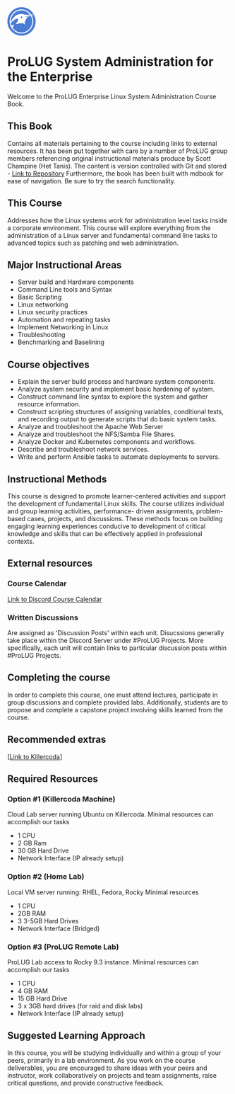 <div class="flex-container">
        <img src="https://github.com/ProfessionalLinuxUsersGroup/img/blob/main/Assets/Logos/ProLUG_Round_Transparent_LOGO.png?raw=true" width="64" height="64"></img>
    <p>
        <h1>ProLUG System Administration for the Enterprise</h1>
    </p>
</div>

Welcome to the ProLUG Enterprise Linux System Administration Course Book.

## This Book

Contains all materials pertaining to the course including links to external resources. It has been put together with care by a number of ProLUG group members referencing original instructional materials produce by Scott Champine (Het Tanis). The content is version controlled with Git and stored - [Link to Repository](https://github.com/ProfessionalLinuxUsersGroup/lac/)
Furthermore, the book has been built with mdbook for ease of navigation. Be sure to try the search functionality.

## This Course

Addresses how the Linux systems work for administration level tasks inside a corporate environment. This course will explore everything from the administration of a Linux server and fundamental command line tasks to advanced topics such as patching and web administration.

## Major Instructional Areas

- Server build and Hardware components
- Command Line tools and Syntax
- Basic Scripting
- Linux networking
- Linux security practices
- Automation and repeating tasks
- Implement Networking in Linux
- Troubleshooting
- Benchmarking and Baselining

## Course objectives

- Explain the server build process and hardware system components.
- Analyze system security and implement basic hardening of system.
- Construct command line syntax to explore the system and gather resource information.
- Construct scripting structures of assigning variables, conditional tests, and recording output to
  generate scripts that do basic system tasks.
- Analyze and troubleshoot the Apache Web Server
- Analyze and troubleshoot the NFS/Samba File Shares.
- Analyze Docker and Kubernetes components and workflows.
- Describe and troubleshoot network services.
- Write and perform Ansible tasks to automate deployments to servers.

## Instructional Methods

This course is designed to promote learner-centered activities and support the development of
fundamental Linux skills. The course utilizes individual and group learning activities, performance-
driven assignments, problem-based cases, projects, and discussions. These methods focus on building
engaging learning experiences conducive to development of critical knowledge and skills that can be
effectively applied in professional contexts.

## External resources

### Course Calendar

[Link to Discord Course Calendar](https://discord.gg/brkZ5tQ8?event=1334344976527790101)

### Written Discussions

Are assigned as 'Discussion Posts' within each unit. Disucssions generally take place within the Discord Server under #ProLUG Projects. More specifically, each unit will contain links to particular discussion posts within #ProLUG Projects.

## Completing the course

In order to complete this course, one must attend lectures, participate in group discussions and complete provided labs. Additionally, students are to propose and complete a capstone project involving skills learned from the course.

## Recommended extras

[[Link to Killercoda](https://killercoda.com/)]

## Required Resources

### Option #1 (Killercoda Machine)

Cloud Lab server running Ubuntu on Killercoda.
Minimal resources can accomplish our tasks

- 1 CPU
- 2 GB Ram
- 30 GB Hard Drive
- Network Interface (IP already setup)

### Option #2 (Home Lab)

Local VM server running: RHEL, Fedora, Rocky
Minimal resources

- 1 CPU
- 2GB RAM
- 3 3-5GB Hard Drives
- Network Interface (Bridged)

### Option #3 (ProLUG Remote Lab)

ProLUG Lab access to Rocky 9.3 instance.
Minimal resources can accomplish our tasks

- 1 CPU
- 4 GB RAM
- 15 GB Hard Drive
- 3 x 3GB hard drives (for raid and disk labs)
- Network Interface (IP already setup)

## Suggested Learning Approach

In this course, you will be studying individually and within a group of your peers, primarily in a lab environment. As you work on the course deliverables, you are encouraged to share ideas with your peers and instructor, work collaboratively on projects and team assignments, raise critical questions, and provide constructive feedback.
